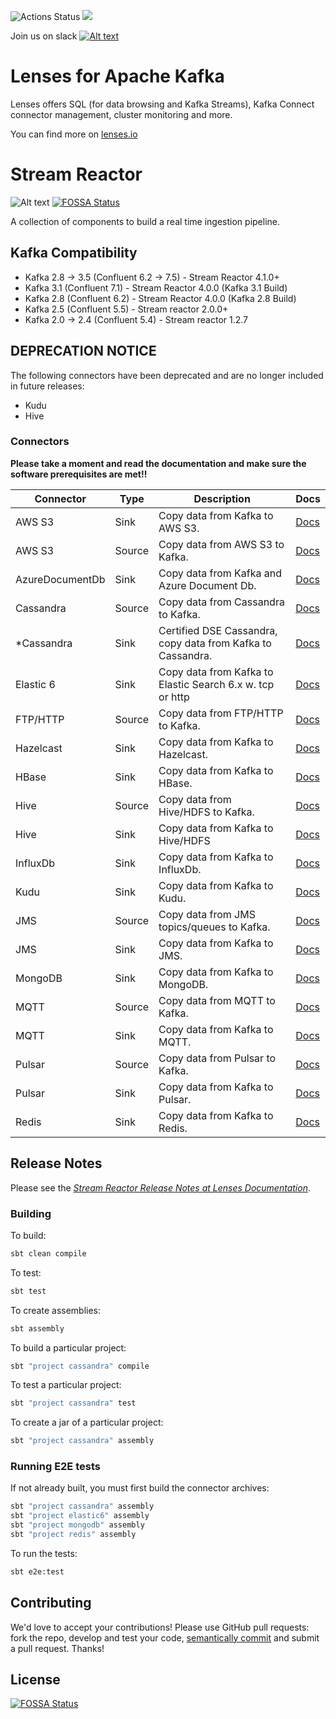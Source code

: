 ![Actions Status](https://github.com/lensesio/stream-reactor/actions/workflows/build.yml/badge.svg)
[<img src="https://img.shields.io/badge/docs--orange.svg?"/>](https://docs.lenses.io/connectors/)

Join us on slack [![Alt text](images/slack.jpeg)](https://launchpass.com/lensesio)

# Lenses for Apache Kafka

Lenses offers SQL (for data browsing and Kafka Streams), Kafka Connect connector management, cluster monitoring and
more.

You can find more on [lenses.io](http://www.lenses.io)

# Stream Reactor

![Alt text](images/streamreactor-logo.png)
[![FOSSA Status](https://app.fossa.com/api/projects/git%2Bgithub.com%2Flensesio%2Fstream-reactor.svg?type=shield)](https://app.fossa.com/projects/git%2Bgithub.com%2Flensesio%2Fstream-reactor?ref=badge_shield)

A collection of components to build a real time ingestion pipeline.

## Kafka Compatibility

* Kafka 2.8 -> 3.5 (Confluent 6.2 -> 7.5) - Stream Reactor 4.1.0+
* Kafka 3.1 (Confluent 7.1) - Stream Reactor 4.0.0 (Kafka 3.1 Build)
* Kafka 2.8 (Confluent 6.2) - Stream Reactor 4.0.0 (Kafka 2.8 Build)
* Kafka 2.5 (Confluent 5.5) - Stream reactor 2.0.0+
* Kafka 2.0 -> 2.4 (Confluent 5.4) - Stream reactor 1.2.7

## DEPRECATION NOTICE

The following connectors have been deprecated and are no longer included in future releases:

* Kudu
* Hive

### Connectors

**Please take a moment and read the documentation and make sure the software prerequisites are met!!**

| Connector       | Type   | Description                                                 | Docs                                                                                                 |
|-----------------|--------|-------------------------------------------------------------|------------------------------------------------------------------------------------------------------|
| AWS S3          | Sink   | Copy data from Kafka to AWS S3.                             | [Docs](https://docs.lenses.io/5.2/connectors/sinks/s3sinkconnector/)                                 |
| AWS S3          | Source | Copy data from AWS S3 to Kafka.                             | [Docs](https://docs.lenses.io/5.2/connectors/sources/s3sourceconnector/)                             |
| AzureDocumentDb | Sink   | Copy data from Kafka and Azure Document Db.                 | [Docs](https://docs.lenses.io/connectors/sink/azuredocdb.html)                                       |
| Cassandra       | Source | Copy data from Cassandra to Kafka.                          | [Docs](https://docs.lenses.io/connectors/source/cassandra.html)                                      |
| *Cassandra      | Sink   | Certified DSE Cassandra, copy data from Kafka to Cassandra. | [Docs](https://docs.lenses.io/connectors/sink/cassandra.html)                                        |
| Elastic 6       | Sink   | Copy data from Kafka to Elastic Search 6.x w. tcp or http   | [Docs](https://docs.lenses.io/connectors/sink/elastic6.html)                                         |
| FTP/HTTP        | Source | Copy data from FTP/HTTP to Kafka.                           | [Docs](https://docs.lenses.io/5.2/connectors/sources/ftpsourceconnector/)                            |
| Hazelcast       | Sink   | Copy data from Kafka to Hazelcast.                          | [Docs](https://docs.lenses.io/connectors/sink/hazelcast.html)                                        |
| HBase           | Sink   | Copy data from Kafka to HBase.                              | [Docs](https://docs.lenses.io/connectors/sink/hbase.html)                                            |
| Hive            | Source | Copy data from Hive/HDFS to Kafka.                          | [Docs](https://docs.lenses.io/connectors/source/hive.html)                                           |
| Hive            | Sink   | Copy data from Kafka to Hive/HDFS                           | [Docs](https://docs.lenses.io/connectors/sink/hive.html)                                             |
| InfluxDb        | Sink   | Copy data from Kafka to InfluxDb.                           | [Docs](https://docs.lenses.io/4.0/integrations/connectors/stream-reactor/sinks/influxsinkconnector/) |
| Kudu            | Sink   | Copy data from Kafka to Kudu.                               | [Docs](https://docs.lenses.io/connectors/sink/kudu.html)                                             |
| JMS             | Source | Copy data from JMS topics/queues to Kafka.                  | [Docs](https://docs.lenses.io/connectors/source/jms.html)                                            |
| JMS             | Sink   | Copy data from Kafka to JMS.                                | [Docs](https://docs.lenses.io/connectors/sink/jms.html)                                              |
| MongoDB         | Sink   | Copy data from Kafka to MongoDB.                            | [Docs](https://docs.lenses.io/connectors/sink/mongo.html)                                            |
| MQTT            | Source | Copy data from MQTT to Kafka.                               | [Docs](https://docs.lenses.io/connectors/source/mqtt.html)                                           |
| MQTT            | Sink   | Copy data from Kafka to MQTT.                               | [Docs](https://docs.lenses.io/connectors/sink/mqtt.html)                                             |
| Pulsar          | Source | Copy data from Pulsar to Kafka.                             | [Docs](https://docs.lenses.io/connectors/source/pulsar.html)                                         |
| Pulsar          | Sink   | Copy data from Kafka to Pulsar.                             | [Docs](https://docs.lenses.io/connectors/sink/pulsar.html)                                           |
| Redis           | Sink   | Copy data from Kafka to Redis.                              | [Docs](https://docs.lenses.io/connectors/sink/redis.html)                                            |

## Release Notes

Please see the
*[Stream Reactor Release Notes at Lenses Documentation](https://docs.lenses.io/4.3/integrations/connectors/sr-release-notes/)*.

### Building

To build:

```bash
sbt clean compile
```

To test:

```bash
sbt test
```

To create assemblies:

```bash
sbt assembly
```

To build a particular project:

```bash
sbt "project cassandra" compile
```

To test a particular project:

```bash
sbt "project cassandra" test
```

To create a jar of a particular project:

```bash
sbt "project cassandra" assembly
```

### Running E2E tests

If not already built, you must first build the connector archives:

```bash
sbt "project cassandra" assembly
sbt "project elastic6" assembly 
sbt "project mongodb" assembly
sbt "project redis" assembly
```

To run the tests:

```bash
sbt e2e:test
```

## Contributing

We'd love to accept your contributions! Please use GitHub pull requests: fork the repo, develop and test your code,
[semantically commit](http://karma-runner.github.io/1.0/dev/git-commit-msg.html) and submit a pull request. Thanks!

## License

[![FOSSA Status](https://app.fossa.com/api/projects/git%2Bgithub.com%2Flensesio%2Fstream-reactor.svg?type=large)](https://app.fossa.com/projects/git%2Bgithub.com%2Flensesio%2Fstream-reactor?ref=badge_large)

